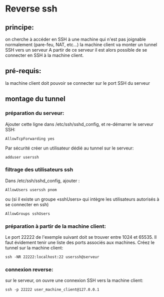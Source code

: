 # Reverse ssh
## principe:
on cherche à accéder en SSH à une machine qui n'est pas joignable normalement (pare-feu, NAT, etc...)
la machine client va monter un tunnel SSH vers un serveur
A partir de ce serveur il est alors possible de se connecter en SSH à la machine client.

## pré-requis:
la machine client doit pouvoir se connecter sur le port SSH du serveur

## montage du tunnel
### préparation du serveur:
Ajouter cette ligne dans /etc/ssh/sshd_config, et re-démarrer le serveur SSH:
```
AllowTcpForwarding yes
```
Par sécurité créer un utilisateur dédié au tunnel sur le serveur:
```
adduser userssh
```

### filtrage des utilisateurs ssh
Dans /etc/ssh/sshd_config, ajouter :
```
AllowUsers userssh pnom
```
ou (si il existe un groupe «sshUsers» qui intègre les utilisateurs autorisés à se connecter en ssh)
```
AllowGroups sshUsers
```

### préparation à partir de la machine client:
Le port 22222 de l'exemple suivant doit se trouver entre 1024 et 65535. Il faut évidement tenir une liste des ports associés aux machines.
Créez le tunnel sur la machine client:
```
ssh -NR 22222:localhost:22 userssh@serveur
```

### connexion reverse:
sur le serveur, on ouvre une connexion SSH vers la machine client:
```
ssh -p 22222 user_machine_client@127.0.0.1
```
